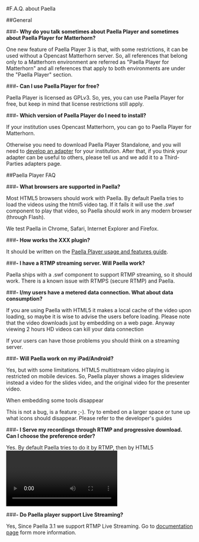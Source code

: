 #F.A.Q. about Paella

##General

###**- Why do you talk sometimes about Paella Player and sometimes about Paella Player for Matterhorn?**

One new feature of Paella Player 3 is that, with some restrictions, it can be used without a Opencast Matterhorn server. So, all references that belong only to a Matterhorn environment are referred as "Paella Player for Matterhorn" and all references that apply to both environments are under the "Paella Player" section.

###**- Can I use Paella Player for free?**

Paella Player is licensed as GPLv3. So, yes, you can use Paella Player for free, but keep in mind that license restrictions still apply.

###**- Which version of Paella Player do I need to install?**

If your institution uses Opencast Matterhorn, you can go to Paella Player for Matterhorn.

Otherwise you need to download Paella Player Standalone, and you will need to [develop an adapter](integrate.md) for your institution. After that, if you think your adapter can be useful to others, please tell us and we add it to a Third-Parties adapters page.

##Paella Player FAQ

###**- What browsers are supported in Paella?**

Most HTML5 browsers should work with Paella. By default Paella tries to load the videos using the html5 video tag. If it fails it will use the .swf component to play that video, so Paella should work in any modern browser (through Flash).

We test Paella in Chrome, Safari, Internet Explorer and Firefox.

###**- How works the XXX plugin?**

It should be written on the [Paella Player usage and features guide](plugin_creation.md).

###**- I have a RTMP streaming server. Will Paella work?**

Paella ships with a .swf component to support RTMP streaming, so it should work. There is a known issue with RTMPS (secure RTMP) and Paella.

###**- I/my users have a metered data connection. What about data consumption?**

If you are using Paella with HTML5 it makes a local cache of the video upon loading, so maybe it is wise to advise the users before loading. Please note that the video downloads just by embedding on a web page. Anyway viewing 2 hours HD videos can kill your data connection

If your users can have those problems you should think on a streaming server.

###**- Will Paella work on my iPad/Android?**

Yes, but with some limitations. HTML5 multistream video playing is restricted on mobile devices. So, Paella player shows a images slideview instead a video for the slides video, and the original video for the presenter video.

When embedding some tools disappear

This is not a bug, is a feature ;-). Try to embed on a larger space or tune up what icons should disappear. Please refer to the developer's guides

###**- I Serve my recordings through RTMP and progressive download. Can I choose the preference order?**

Yes. By default Paella tries to do it by RTMP, then by HTML5 <video> tag and as the last option through flash. You can change the order of these options in the config file, as described in the [Paella Player configuration guide](config.md).

###**- Do Paella player support Live Streaming?**

Yes, Since Paella 3.1 we support RTMP Live Streaming. Go to [documentation page](README.md) form more information.